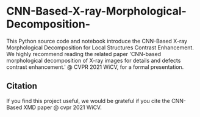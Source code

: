 # CNN-Based-X-ray-Morphological-Decomposition-
This Python source code and notebook introduce the CNN-Based X-ray Morphological Decomposition for Local Structures Contrast Enhancement. We highly recommend reading the related paper 'CNN-based morphological decomposition of X-ray images for details and defects contrast enhancement.' @ CVPR 2021 WiCV, for a formal presentation.

## Citation

If you find this project useful, we would be grateful if you cite the CNN-Based XMD paper @ cvpr 2021 WiCV.


